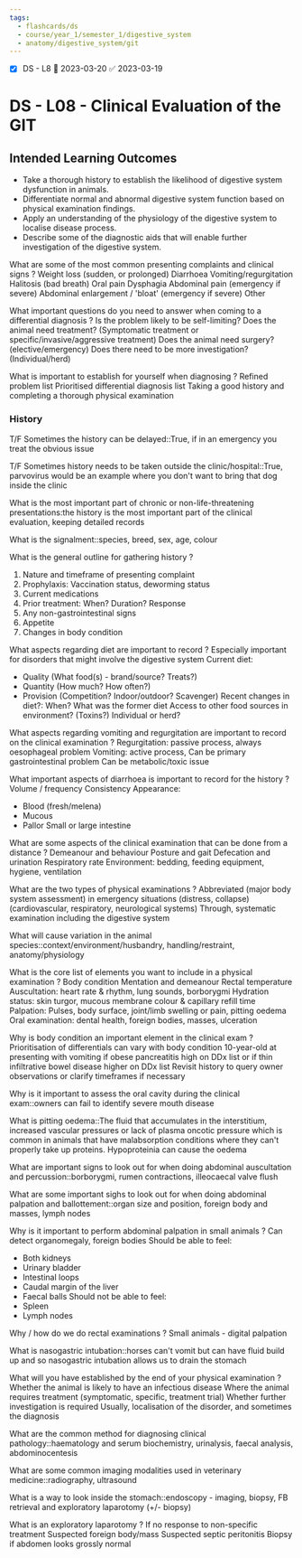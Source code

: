 ```yaml
---
tags:
  - flashcards/ds
  - course/year_1/semester_1/digestive_system
  - anatomy/digestive_system/git
---
```


- [x] DS - L8 📅 2023-03-20 ✅ 2023-03-19

# DS - L08 - Clinical Evaluation of the GIT

## Intended Learning Outcomes
- Take a thorough history to establish the likelihood of digestive system dysfunction in animals. 
- Differentiate normal and abnormal digestive system function based on physical examination findings. 
- Apply an understanding of the physiology of the digestive system to localise disease process. 
- Describe some of the diagnostic aids that will enable further investigation of the digestive system.

What are some of the most common presenting complaints and clinical signs
?
Weight loss (sudden, or prolonged)
Diarrhoea 
Vomiting/regurgitation
Halitosis (bad breath)
Oral pain
Dysphagia
Abdominal pain (emergency if severe)
Abdominal enlargement / 'bloat' (emergency if severe)
Other

What important questions do you need to answer when coming to a differential diagnosis
?
Is the problem likely to be self-limiting?
Does the animal need treatment? (Symptomatic treatment or specific/invasive/aggressive treatment)
Does the animal need surgery? (elective/emergency)
Does there need to be more investigation? (Individual/herd)

What is important to establish for yourself when diagnosing
?
Refined problem list
Prioritised differential diagnosis list
Taking a good history and completing a thorough physical examination

### History

T/F Sometimes the history can be delayed::True, if in an emergency you treat the obvious issue

T/F Sometimes history needs to be taken outside the clinic/hospital::True, parvovirus would be an example where you don't want to bring that dog inside the clinic

What is the most important part of chronic or non-life-threatening presentations:the history is the most important part of the clinical evaluation, keeping detailed records

What is the signalment::species, breed, sex, age, colour

What is the general outline for gathering history
?
1. Nature and timeframe of presenting complaint
2. Prophylaxis: Vaccination status, deworming status
3. Current medications
4. Prior treatment: When? Duration? Response
5. Any non-gastrointestinal signs
6. Appetite
7. Changes in body condition

What aspects regarding diet are important to record
?
Especially important for disorders that might involve the digestive system
Current diet:
- Quality (What food(s) - brand/source? Treats?)
- Quantity (How much? How often?)
- Provision (Competition? Indoor/outdoor? Scavenger)
Recent changes in diet?: When? What was the former diet
Access to other food sources in environment? (Toxins?)
Individual or herd?

What aspects regarding vomiting and regurgitation are important to record on the clinical examination
?
Regurgitation: passive process, always oesophageal problem
Vomiting: active process, Can be primary gastrointestinal problem
Can be metabolic/toxic issue

What important aspects of diarrhoea is important to record for the history
?
Volume / frequency
Consistency
Appearance: 
- Blood (fresh/melena)
- Mucous
- Pallor
Small or large intestine

What are some aspects of the clinical examination that can be done from a distance
?
Demeanour and behaviour
Posture and gait
Defecation and urination
Respiratory rate
Environment: bedding, feeding equipment, hygiene, ventilation

What are the two types of physical examinations
?
Abbreviated (major body system assessment) in emergency situations (distress, collapse) (cardiovascular, respiratory, neurological systems)
Through, systematic examination including the digestive system

What will cause variation in the animal species::context/environment/husbandry, handling/restraint, anatomy/physiology

What is the core list of elements you want to include in a physical examination
?
Body condition
Mentation and demeanour
Rectal temperature
Auscultation: heart rate & rhythm, lung sounds, borborygmi
Hydration status: skin turgor, mucous membrane colour & capillary refill time
Palpation: Pulses, body surface, joint/limb swelling or pain, pitting oedema
Oral examination: dental health, foreign bodies, masses, ulceration

Why is body condition an important element in the clinical exam
?
Prioritisation of differentials can vary with body condition
10-year-old at presenting with vomiting if obese pancreatitis high on DDx list or if thin infiltrative bowel disease higher on DDx list
Revisit history to query owner observations or clarify timeframes if necessary

Why is it important to assess the oral cavity during the clinical exam::owners can fail to identify severe mouth disease

What is pitting oedema::The fluid that accumulates in the interstitium, increased vascular pressures or lack of plasma oncotic pressure which is common in animals that have malabsorption conditions where they can't properly take up proteins. Hypoproteinia can cause the oedema

What are important signs to look out for when doing abdominal auscultation and percussion::borborygmi, rumen contractions, illeocaecal valve flush

What are some important sighs to look out for when doing abdominal palpation and ballottement::organ size and position, foreign body and masses, lymph nodes

Why is it important to perform abdominal palpation in small animals
?
Can detect organomegaly, foreign bodies
Should be able to feel:
- Both kidneys
- Urinary bladder
- Intestinal loops
- Caudal margin of the liver
- Faecal balls
Should not be able to feel:
- Spleen
- Lymph nodes

Why / how do we do rectal examinations
?
Small animals - digital palpation

What is nasogastric intubation::horses can't vomit but can have fluid build up and so nasogastric intubation allows us to drain the stomach

What will you have established by the end of your physical examination
?
Whether the animal is likely to have an infectious disease
Where the animal requires treatment (symptomatic, specific, treatment trial)
Whether further investigation is required
Usually, localisation of the disorder, and sometimes the diagnosis

What are the common method for diagnosing clinical pathology::haematology and serum biochemistry, urinalysis, faecal analysis, abdominocentesis

What are some common imaging modalities used in veterinary medicine::radiography, ultrasound

What is a way to look inside the stomach::endoscopy - imaging, biopsy, FB retrieval and exploratory laparotomy (+/- biopsy)

What is an exploratory laparotomy
?
If no response to non-specific treatment
Suspected foreign body/mass
Suspected septic peritonitis
Biopsy if abdomen looks grossly normal

